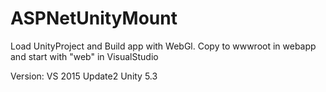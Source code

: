 # ASPNetUnityMount

Load UnityProject and Build app with WebGl. Copy to wwwroot in webapp and start with "web" in VisualStudio

Version: 
VS 2015 Update2
Unity 5.3 
